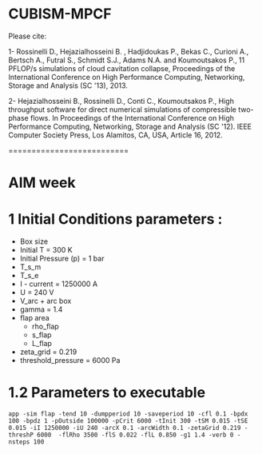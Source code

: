 CUBISM-MPCF
===========
Please cite:

1- Rossinelli D., Hejazialhosseini B. , Hadjidoukas P., Bekas C., Curioni A., Bertsch A., Futral S., Schmidt S.J., Adams N.A. and Koumoutsakos P., 11 PFLOP/s simulations of cloud cavitation collapse, Proceedings of the International Conference on High Performance Computing, Networking, Storage and Analysis (SC '13), 2013.

2- Hejazialhosseini B., Rossinelli D., Conti C., Koumoutsakos P., High throughput software for direct numerical simulations of compressible two-phase flows. In Proceedings of the International Conference on High Performance Computing, Networking, Storage and Analysis (SC '12). IEEE Computer Society Press, Los Alamitos, CA, USA, Article 16, 2012.


==========================
# AIM week 

# 1 Initial Conditions parameters :
  * Box size 
  * Initial T = 300 K
  * Initial Pressure (p) = 1 bar
  * T_s_m
  * T_s_e
  * I - current = 1250000 A
  * U = 240 V
  * V_arc + arc box
  * gamma = 1.4
  * flap area
    * rho_flap
    * s_flap
    * L_flap
  * zeta_grid = 0.219
  * threshold_pressure = 6000 Pa
  

# 1.2  Parameters to executable
```
app -sim flap -tend 10 -dumpperiod 10 -saveperiod 10 -cfl 0.1 -bpdx 100 -bpdz 1 -pOutside 100000 -pCrit 6000 -tInit 300 -tSM 0.015 -tSE 0.015 -iI 1250000 -iU 240 -arcX 0.1 -arcWidth 0.1 -zetaGrid 0.219 -threshP 6000  -flRho 3500 -flS 0.022 -flL 0.850 -g1 1.4 -verb 0 -nsteps 100
```
  
